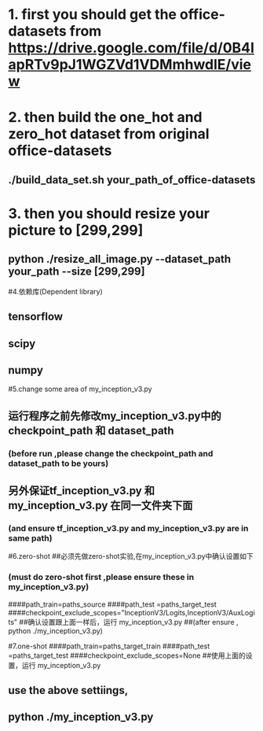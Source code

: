 
# 1. first  you should get the office-datasets  from  https://drive.google.com/file/d/0B4IapRTv9pJ1WGZVd1VDMmhwdlE/view

# 2. then build the one_hot and zero_hot dataset from original office-datasets
## ./build_data_set.sh your_path_of_office-datasets

# 3. then you should resize your picture to [299,299]
## python ./resize_all_image.py  --dataset_path  your_path  --size [299,299]



#4.依赖库(Dependent library)
## tensorflow
## scipy
## numpy


#5.change some area of my_inception_v3.py

## 运行程序之前先修改my_inception_v3.py中的 checkpoint_path 和 dataset_path
###  (before run ,please change the checkpoint_path and dataset_path to be yours)
##  另外保证tf_inception_v3.py 和 my_inception_v3.py 在同一文件夹下面
###  (and ensure tf_inception_v3.py and my_inception_v3.py are in same path)



#6.zero-shot
##必须先做zero-shot实验,在my_inception_v3.py中确认设置如下
###  (must do zero-shot first ,please ensure these in my_inception_v3.py)
####path_train=paths_source
####path_test =paths_target_test
####checkpoint_exclude_scopes="InceptionV3/Logits,InceptionV3/AuxLogits"
##确认设置跟上面一样后，运行  my_inception_v3.py
##(after ensure , python ./my_inception_v3.py)




#7.one-shot 
####path_train=paths_target_train
####path_test =paths_target_test
####checkpoint_exclude_scopes=None 
##使用上面的设置，运行   my_inception_v3.py
## use the above settiings,   
## python ./my_inception_v3.py





